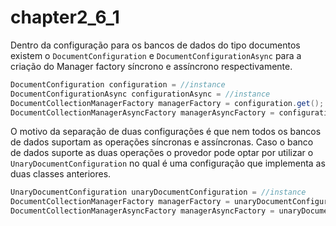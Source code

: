 # chapter2\_6\_1

Dentro da configuração para os bancos de dados do tipo documentos existem o `DocumentConfiguration` e `DocumentConfigurationAsync` para a criação do Manager factory síncrono e assíncrono respectivamente.

```java
DocumentConfiguration configuration = //instance
DocumentConfigurationAsync configurationAsync = //instance
DocumentCollectionManagerFactory managerFactory = configuration.get();
DocumentCollectionManagerAsyncFactory managerAsyncFactory = configurationAsync.getAsync();
```

O motivo da separação de duas configurações é que nem todos os bancos de dados suportam as operações síncronas e assíncronas. Caso o banco de dados suporte as duas operações o provedor pode optar por utilizar o `UnaryDocumentConfiguration` no qual é uma configuração que implementa as duas classes anteriores.

```java
UnaryDocumentConfiguration unaryDocumentConfiguration = //instance
DocumentCollectionManagerFactory managerFactory = unaryDocumentConfiguration.get();
DocumentCollectionManagerAsyncFactory managerAsyncFactory = unaryDocumentConfiguration.getAsync();
```

